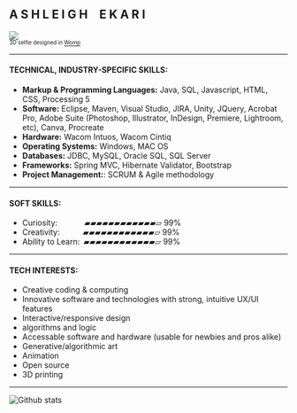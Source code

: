 
## A S H L E I G H  E K A R I
![](https://images.squarespace-cdn.com/content/v1/55cf708be4b0d960b1718a9a/285e99ed-5acb-4fc3-b92c-1bd656cbfe2e/ezgif-3-4b3024f788.gif?format=200w)
<br><sup><sub>3D selfie designed in [Womp](https://www.womp.com/)</sub></sup>


<hr>

#### TECHNICAL, INDUSTRY-SPECIFIC SKILLS:

- <strong>Markup & Programming Languages:</strong>  Java, SQL, Javascript, HTML, CSS, Processing 5 <br>
- <strong>Software:</strong> Eclipse, Maven, Visual Studio, JIRA, Unity, JQuery, Acrobat Pro, Adobe Suite (Photoshop, Illustrator, InDesign, Premiere, Lightroom, etc), Canva, Procreate <br>
- <strong>Hardware:</strong> Wacom Intuos, Wacom Cintiq <br>
- <strong>Operating Systems:</strong> Windows, MAC OS <br>
- <strong>Databases:</strong> JDBC, MySQL, Oracle SQL, SQL Server <br>
- <strong>Frameworks:</strong> Spring MVC, Hibernate Validator, Bootstrap <br>
- <strong>Project Management:</strong>: SCRUM & Agile methodology

<hr>

#### SOFT SKILLS:

- Curiosity:       ▰▰▰▰▰▰▰▰▰▰▰▰▱ 99% <br>
- Creativity:      ▰▰▰▰▰▰▰▰▰▰▰▰▱ 99% <br>
- Ability to Learn: ▰▰▰▰▰▰▰▰▰▰▰▰▱ 99% <br>

<hr>

#### TECH INTERESTS:

- Creative coding & computing <br>
- Innovative software and technologies with strong, intuitive UX/UI features <br>
- Interactive/responsive design <br>
- algorithms and logic <br> 
- Accessable software and hardware (usable for newbies and pros alike) <br>
- Generative/algorithmic art <br>
- Animation <br>
- Open source <br>
- 3D printing <br>

<hr>

![Github stats](https://github-readme-stats.vercel.app/api?username=aekari)
